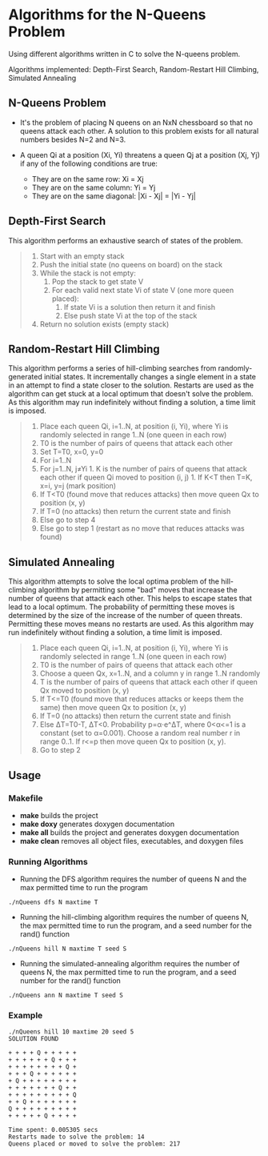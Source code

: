 # Algorithms for the N-Queens Problem
Using different algorithms written in C to solve the N-queens problem.

Algorithms implemented: Depth-First Search, Random-Restart Hill Climbing, Simulated Annealing

## N-Queens Problem
* It's the problem of placing N queens on an NxN chessboard so that no queens attack each other. A solution to this problem exists for all natural numbers besides N=2 and N=3. 

* A queen Qi at a position (Xi, Yi) threatens a queen Qj at a position (Xj, Yj) if any of the following conditions are true:
  * They are on the same row: Xi = Xj
  * They are on the same column: Yi = Yj
  * They are on the same diagonal: |Xi - Xj| = |Yi - Yj|

## Depth-First Search

This algorithm performs an exhaustive search of states of the problem.

> 1. Start with an empty stack
> 1. Push the initial state (no queens on board) on the stack
> 1. While the stack is not empty:
>     1. Pop the stack to get state V
>     1. For each valid next state Vi of state V (one more queen placed):
>         1. If state Vi is a solution then return it and finish
>         1. Else push state Vi at the top of the stack
> 1. Return no solution exists (empty stack)

## Random-Restart Hill Climbing
This algorithm performs a series of hill-climbing searches from randomly-generated initial states. It incrementally changes a single element in a state in an attempt to find a state closer to the solution. Restarts are used as the algorithm can get stuck at a local optimum that doesn't solve the problem. As this algorithm may run indefinitely without finding a solution, a time limit is imposed.

> 1. Place each queen Qi, i=1..N, at position (i, Yi), where Yi is randomly selected in range 1..N (one queen in each row)
> 1. T0 is the number of pairs of queens that attack each other
> 1. Set T=T0, x=0, y=0
> 1. For i=1..N
>   1. For j=1..N, j≠Yi
>     1. K is the number of pairs of queens that attack each other if queen Qi moved to position (i, j)
>     1. If K<T then T=K, x=i, y=j (mark position)
> 1. If T<T0 (found move that reduces attacks) then move queen Qx to position (x, y)
>   1. If T=0 (no attacks) then return the current state and finish
>   1. Else go to step 4
> 1. Else go to step 1 (restart as no move that reduces attacks was found)

## Simulated Annealing
This algorithm attempts to solve the local optima problem of the hill-climbing algorithm by permitting some "bad" moves that increase the number of queens that attack each other. This helps to escape states that lead to a local optimum. The probability of permitting these moves is determined by the size of the increase of the number of queen threats. Permitting these moves means no restarts are used. As this algorithm may run indefinitely without finding a solution, a time limit is imposed.

> 1. Place each queen Qi, i=1..N, at position (i, Yi), where Yi is randomly selected in range 1..N (one queen in each row)
> 1. T0 is the number of pairs of queens that attack each other
> 1. Choose a queen Qx, x=1..N, and a column y in range 1..N randomly
> 1. T is the number of pairs of queens that attack each other if queen Qx moved to position (x, y)
> 1. If T<=T0 (found move that reduces attacks or keeps them the same) then move queen Qx to position (x, y)
>   1. If T=0 (no attacks) then return the current state and finish
> 1. Else ΔT=T0-T, ΔT<0. Probability p=α⋅e^ΔT, where 0<α<=1 is a constant (set to α=0.001). Choose a random real number r in range 0..1. If r<=p then move queen Qx to position (x, y).
> 1. Go to step 2

## Usage
### Makefile
* **make** builds the project
* **make doxy** generates doxygen documentation
* **make all** builds the project and generates doxygen documentation
* **make clean** removes all object files, executables, and doxygen files

### Running Algorithms
* Running the DFS algorithm requires the number of queens N and the max permitted time to run the program
~~~
./nQueens dfs N maxtime T
~~~

* Running the hill-climbing algorithm requires the number of queens N, the max permitted time to run the program, and a seed number for the rand() function
~~~
./nQueens hill N maxtime T seed S
~~~

* Running the simulated-annealing algorithm requires the number of queens N, the max permitted time to run the program, and a seed number for the rand() function
~~~
./nQueens ann N maxtime T seed S
~~~

### Example
~~~
./nQueens hill 10 maxtime 20 seed 5
SOLUTION FOUND

+ + + + Q + + + + + 
+ + + + + + Q + + + 
+ + + + + + + + Q + 
+ + + Q + + + + + + 
+ Q + + + + + + + + 
+ + + + + + + Q + + 
+ + + + + + + + + Q 
+ + Q + + + + + + + 
Q + + + + + + + + + 
+ + + + + Q + + + + 

Time spent: 0.005305 secs
Restarts made to solve the problem: 14
Queens placed or moved to solve the problem: 217
~~~
